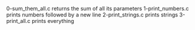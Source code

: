 0-sum_them_all.c returns the sum of all its parameters
1-print_numbers.c prints numbers followed by a new line
2-print_strings.c prints strings
3-print_all.c prints everything
